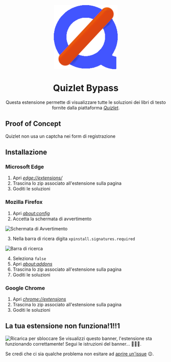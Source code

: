 <p align="center">
  <img width="200" src="dist/icons/logo-192.png" alt="Quizlet Bypass logo">
</p>
<h1 align="center">
  Quizlet Bypass
</h1>
<p align="center">
  Questa estensione permette di visualizzare tutte le soluzioni dei libri di testo fornite dalla piattaforma <a href="htps://qizlet.com/"><i>Quizlet</i></a>.
</p>

## Proof of Concept
Quizlet non usa un captcha nei form di registrazione

## Installazione
### Microsoft Edge
1. Apri _[edge://extensions/](edge://extensions/)_
2. Trascina lo zip associato all'estensione sulla pagina
3. Goditi le soluzioni

### Mozilla Firefox
1. Apri _[about:config](about:config)_
2. Accetta la schermata di avvertimento

![Schermata di Avvertimento](https://sqleoni.altervista.org/file/png/about-config-warning.png)

3. Nella barra di ricera digita `xpinstall.signatures.required`

![Barra di ricerca](https://sqleoni.altervista.org/file/png/about-config-search.png)

4. Seleziona `false`
5. Apri _[about:addons](about:addons)_
6. Trascina lo zip associato all'estensione sulla pagina
7. Goditi le soluzioni

### Google Chrome
1. Apri _[chrome://extensions](chrome://extensions/)_
2. Trascina lo zip associato all'estensione sulla pagina
3. Goditi le soluzioni

## La tua estensione non funziona!1!!1
![Ricarica per sbloccare](https://sqleoni.altervista.org/file/png/quizlet-unlock-refresh.png)
Se visualizzi questo banner, l'estensione sta funzionando correttamente! Segui le istruzioni del banner... 🤦🏽‍♂️.

Se credi che ci sia qualche problema non esitare ad [aprire un'issue](https://github.com/rospino74/Quizlet-Bypass/issues/new) 😉.
